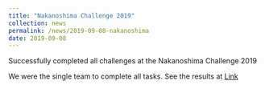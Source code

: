 ```yaml
---
title: "Nakanoshima Challenge 2019"
collection: news
permalink: /news/2019-09-08-nakanoshima
date: 2019-09-08
---
```


Successfully completed all challenges at the Nakanoshima Challenge 2019

We were the single team to complete all tasks. See the results at [Link](https://nakanoshima-rc.jp/2019nakachalle_result.pdf)